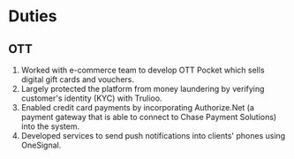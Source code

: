 # Duties

## OTT

1. Worked with e-commerce team to develop OTT Pocket which sells digital gift cards and vouchers.
2. Largely protected the platform from money laundering by verifying customer's identity (KYC) with Trulioo.
3. Enabled credit card payments by incorporating Authorize.Net (a payment gateway that is able to connect to Chase Payment Solutions) into the system.
4. Developed services to send push notifications into clients' phones using OneSignal.